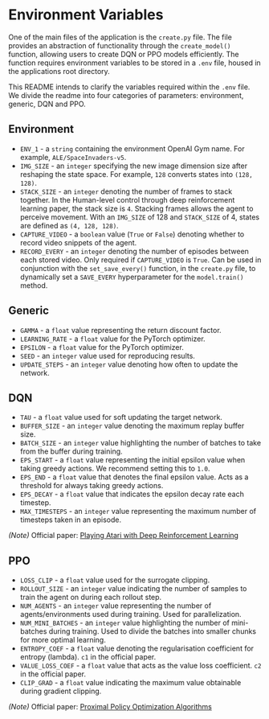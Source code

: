 # Environment Variables

One of the main files of the application is the `create.py` file. The file provides an abstraction of functionality through the `create_model()` function, allowing users to create DQN or PPO models efficiently. 
The function requires environment variables to be stored in a `.env` file, housed in the applications root directory.

This README intends to clarify the variables required within the `.env` file. We divide the readme into four categories of parameters: environment, generic, DQN and PPO.

## Environment

- `ENV_1` - a `string` containing the environment OpenAI Gym name. For example, `ALE/SpaceInvaders-v5`.
- `IMG_SIZE` - an `integer` specifying the new image dimension size after reshaping the state space. For example,
`128` converts states into `(128, 128)`.
- `STACK_SIZE` - an `integer` denoting the number of frames to stack together. In the Human-level control through deep reinforcement learning paper, the stack size is `4`. 
Stacking frames allows the agent to perceive movement. With an `IMG_SIZE` of 128 and `STACK_SIZE` of 4, states are defined as `(4, 128, 128)`.
- `CAPTURE_VIDEO` - a `boolean` value (`True` or `False`) denoting whether to record video snippets of the agent.
- `RECORD_EVERY` - an `integer` denoting the number of episodes between each stored video. Only required if `CAPTURE_VIDEO` is `True`. 
Can be used in conjunction with the `set_save_every()` function, in the `create.py` file, to dynamically set a `SAVE_EVERY` hyperparameter for the `model.train()` method.

## Generic

- `GAMMA` - a `float` value representing the return discount factor.
- `LEARNING_RATE` - a `float` value for the PyTorch optimizer.
- `EPSILON` - a `float` value for the PyTorch optimizer.
- `SEED` - an `integer` value used for reproducing results.
- `UPDATE_STEPS` - an `integer` value denoting how often to update the network.

## DQN

- `TAU` - a `float` value used for soft updating the target network.
- `BUFFER_SIZE` - an `integer` value denoting the maximum replay buffer size.
- `BATCH_SIZE` - an `integer` value highlighting the number of batches to take from the buffer during training.
- `EPS_START` - a `float` value representing the initial epsilon value when taking greedy actions. We recommend setting this to `1.0`.
- `EPS_END` - a `float` value that denotes the final epsilon value. Acts as a threshold for always taking greedy actions.
- `EPS_DECAY` - a `float` value that indicates the epsilon decay rate each timestep.
- `MAX_TIMESTEPS` - an `integer` value representing the maximum number of timesteps taken in an episode.

_(Note)_ Official paper: [Playing Atari with Deep Reinforcement Learning](https://arxiv.org/pdf/1312.5602.pdf)

## PPO

- `LOSS_CLIP` - a `float` value used for the surrogate clipping.
- `ROLLOUT_SIZE` - an `integer` value indicating the number of samples to train the agent on during each rollout step. 
- `NUM_AGENTS` - an `integer` value representing the number of agents/environments used during training. Used for parallelization.
- `NUM_MINI_BATCHES` - an `integer` value highlighting the number of mini-batches during training. Used to divide the batches into smaller chunks for more optimal learning.
- `ENTROPY_COEF` - a `float` value denoting the regularisation coefficient for entropy (lambda). `c1` in the official paper.
- `VALUE_LOSS_COEF` - a `float` value that acts as the value loss coefficient. `c2` in the official paper.
- `CLIP_GRAD` - a `float` value indicating the maximum value obtainable during gradient clipping.

_(Note)_ Official paper: [Proximal Policy Optimization Algorithms](https://arxiv.org/pdf/1707.06347.pdf)
